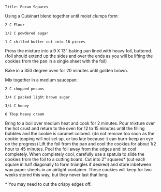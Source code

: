 ~~~ recipe-info
Title: Pecan Squares
~~~

Using a Cuisinart blend together until moist clumps form:

~~~ recipe-ingredients
2 C Flour

1/2 C powdered sugar

1 C chilled butter cut into 16 pieces
~~~

Press the mixture into a 9 X 13" baking pan lined with heavy foil, buttered. (foil should extend up
the sides and over the ends as you will be lifting the cookies from the pan in a single sheet with
the foil)

Bake in a 350 degree oven for 20 minutes until golden brown.

Mix together in a medium saucepan:

~~~ recipe-ingredients
2 C chopped pecans

3/4 C packed light brown sugar

3/4 C honey

6 Tbsp heavy cream
~~~

Bring to a boil over medium heat and cook for 2 minutes. Pour mixture over the hot crust and return
to the oven for 12 to 15 minutes until the filling bubbles and the cookie is caramel colored. (do
not remove too soon as the cookie topping will not set up, or too late because it can burn-keep an
eye on the progress) Lift the foil from the pan and cool the cookies for about 1/2 hour to 45
minutes. Peel the foil away from the edges and let cool completely. When completely cool, carefully
use a spatula to slide the cookies from the foil to a cutting board. Cut into 2" squares\* (cut each
square in half diagonally to form triangles if desired) and store inbetween wax paper sheets in an
airtight container. These cookies will keep for two weeks stored this way, but they never last that
long.

\* You may need to cut the crispy edges off.
